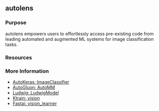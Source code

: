 ## autolens

### Purpose
autolens empowers users to effortlessly access pre-existing code from leading automated and augmented ML systems for image classification tasks.

### Resources

### More Information
- [AutoKeras: ImageClassifier](https://auto.gluon.ai/stable/tutorials/multimodal/multimodal_prediction/beginner_multimodal.html)
- [AutoGluon: AutoMM](https://auto.gluon.ai/stable/tutorials/multimodal/multimodal_prediction/beginner_multimodal.html)
- [Ludwig: LudwigModel](https://auto.gluon.ai/stable/tutorials/multimodal/multimodal_prediction/beginner_multimodal.html)
- [Ktrain: vision]([https://github.com/amaiya/ktrain](https://colab.research.google.com/drive/1WipQJUPL7zqyvLT10yekxf_HNMXDDtyR)https://colab.research.google.com/drive/1WipQJUPL7zqyvLT10yekxf_HNMXDDtyR)
- [Fastai: vision_learner](https://docs.fast.ai/tutorial.vision.html)
